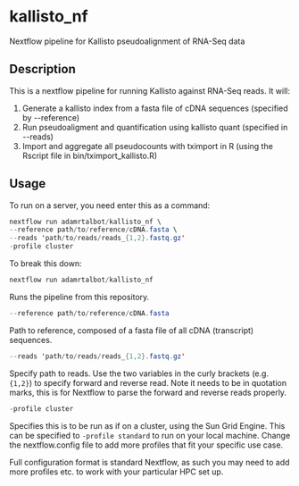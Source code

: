 # kallisto_nf
Nextflow pipeline for Kallisto pseudoalignment of RNA-Seq data


## Description

This is a nextflow pipeline for running Kallisto against RNA-Seq reads. It will:
1. Generate a kallisto index from a fasta file of cDNA sequences (specified by --reference)
2. Run pseudoaligment and quantification using kallisto quant (specified in --reads)
3. Import and aggregate all pseudocounts with tximport in R (using the Rscript file in bin/tximport_kallisto.R)

## Usage

To run on a server, you need enter this as a command:

```java
nextflow run adamrtalbot/kallisto_nf \
--reference path/to/reference/cDNA.fasta \
--reads 'path/to/reads/reads_{1,2}.fastq.gz'
-profile cluster
```

To break this down:

```java
nextflow run adamrtalbot/kallisto_nf
```

Runs the pipeline from this repository.

```java
--reference path/to/reference/cDNA.fasta
```

Path to reference, composed of a fasta file of all cDNA (transcript) sequences.

```java
--reads 'path/to/reads/reads_{1,2}.fastq.gz'
```

Specify path to reads. Use the two variables in the curly brackets (e.g. ```{1,2}```) to specify forward and reverse read. Note it needs to be in quotation marks, this is for Nextflow to parse the forward and reverse reads properly.

```java
-profile cluster
```

Specifies this is to be run as if on a cluster, using the Sun Grid Engine. This can be specified to ```-profile standard``` to run on your local machine. Change the nextflow.config file to add more profiles that fit your specific use case.

Full configuration format is standard Nextflow, as such you may need to add more profiles etc. to work with your particular HPC set up.
